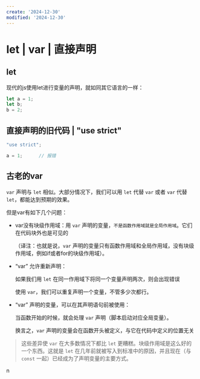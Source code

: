 ```yaml
---
create: '2024-12-30'
modified: '2024-12-30'
---
```


# let | var | 直接声明

## let

现代的js使用let进行变量的声明，就如同其它语言的一样：

```js
let a = 1;
let b;
b = 2;
```

## 直接声明的旧代码 | "use strict"

```js
"use strict";

a = 1;		// 报错
```

## 古老的var

`var` 声明与 `let` 相似。大部分情况下，我们可以用 `let` 代替 `var` 或者 `var` 代替 `let`，都能达到预期的效果。

但是var有如下几个问题：

* var没有块级作用域：用 `var` 声明的变量，`不是函数作用域就是全局作用域`。它们在代码块外也是可见的

  （译注：也就是说，`var` 声明的变量只有函数作用域和全局作用域，没有块级作用域，例如if或者for的块级作用域）。

* “var” 允许重新声明：

  如果我们用 `let` 在同一作用域下将同一个变量声明两次，则会出现错误

  使用 `var`，我们可以重复声明一个变量，不管多少次都行。

* “var” 声明的变量，可以在其声明语句前被使用：

  当函数开始的时候，就会处理 `var` 声明（脚本启动对应全局变量）。

  换言之，`var` 声明的变量会在函数开头被定义，与它在代码中定义的位置无关

> 这些差异使 `var` 在大多数情况下都比 `let` 更糟糕。块级作用域是这么好的一个东西。这就是 `let` 在几年前就被写入到标准中的原因，并且现在（与 `const` 一起）已经成为了声明变量的主要方式。

n